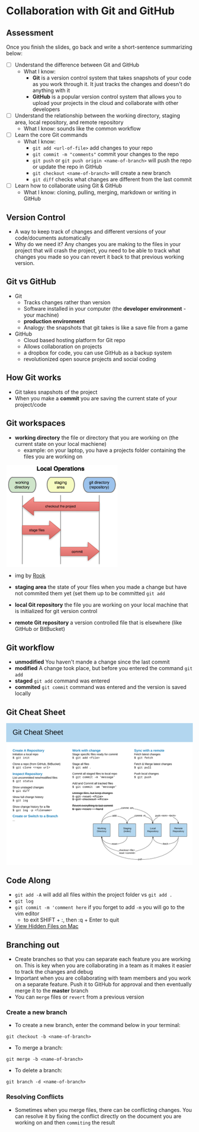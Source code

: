 # Collaboration with Git and GitHub

## Assessment
Once you finish the slides, go back and write a short-sentence summarizing below:
- [ ] Understand the difference between Git and GitHub
    * What I know: 
        * **Git** is a version control system that takes snapshots of your code as you work through it. It just tracks the changes and doesn't do anything with it
        * **GitHub** is a popular version control system that allows you to  upload your projects in the cloud and collaborate with other developers
- [ ] Understand the relationship between the working directory, staging area, local repository, and remote repository
    * What I know: sounds like the common workflow
- [ ] Learn the core Git commands
    * What I know: 
        * `git add <url-of-file>` add changes to your repo 
        * `git commit -m "comments"` commit your changes to the repo
        * `git push` or `git push origin <name-of-branch>` will push the repo or update the repo in GitHub
        * `git checkout <name-of-branch>` will create a new branch
        * `git diff` checks what changes are different from the last commit
- [ ] Learn how to collaborate using Git & GitHub
    * What I know: cloning, pulling, merging, markdown or writing in GitHub

## Version Control
* A way to keep track of changes and different versions of your code/documents automatically
* Why do we need it? Any changes you are making to the files in your project that will crash the project, you need to be able to track what changes you made so you can revert it back to that previous working version. 

## Git vs GitHub
* Git
    * Tracks changes rather than version
    * Software installed in your computer (the **developer environment** - your machine)
    * **production environment** 
    * Analogy: the snapshots that git takes is like a save file from a game 
* GitHub
    * Cloud based hosting platform for Git repo
    * Allows collaboration on projects
    * a dropbox for code, you can use GitHub as a backup system
    * revolutionized open source projects and social coding

## How Git works
* Git takes snapshots of the project
* When you make a **commit** you are saving the current state of your project/code

## Git workspaces
* **working directory** the file or directory that you are working on (the current state on your local machiene)
    * example: on your laptop, you have a projects folder containing the files you are working on

<img align="center" width="300" src="staging.png" alt="staging files in Git" />

* img by [Rook](https://softwareengineering.stackexchange.com/users/2439/rook)

* **staging area** the state of your files when you made a change but have not commited them yet (set them up to be committed `git add`
* **local Git repository** the file you are working on your local machine that is initialized for git version control
* **remote Git repository** a version controlled file that is elsewhere (like GitHub or BitBucket)  

## Git workflow
* **unmodified** You haven't mande a change since the last commit
* **modified** A change took place, but before you entered the command `git add` 
* **staged** `git add` command was entered
* **commited** `git commit` command was entered and the version is saved locally

## Git Cheat Sheet
<img align="center" width="700" src="gitCheatSheet.png" alt="Git Cheat Sheet" />

## Code Along
* `git add -A` will add all files within the project folder vs `git add .`
* `git log` 
*  `git commit -m 'comment here` if you forget to add `-m` you will go to the vim editor
   * to exit SHIFT + :, then :q + Enter to quit 
* [View Hidden Files on Mac](https://themacbeginner.com/view-content-root-directory-mac-os-x/)

## Branching out
* Create branches so that you can separate each feature you are working on. This is key when you are collaborating in a team as it makes it easier to track the changes and debug
* Important when you are collaborating with team members and you work on a separate feature. Push it to GitHub for approval and then eventually merge it to the **master** branch
* You can `merge` files or `revert` from a previous version

### Create a new branch
* To create a new branch, enter the command below in your terminal:
```
git checkout -b <name-of-branch>
```
* To merge a branch:
```
git merge -b <name-of-branch>
```
* To delete a branch:
```
git branch -d <name-of-branch>
```
### Resolving Conflicts 
* Sometimes when you merge files, there can be conflicting changes. You can resolve it by fixing the conflict directly on the document you are working on and then `commiting` the result

